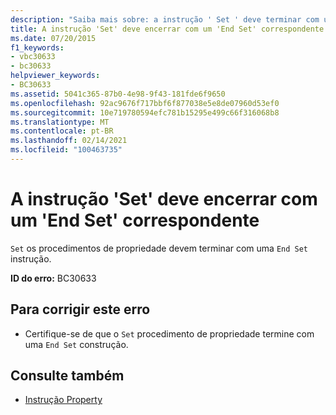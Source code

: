 ```yaml
---
description: "Saiba mais sobre: a instrução ' Set ' deve terminar com um ' End Set ' correspondente"
title: A instrução 'Set' deve encerrar com um 'End Set' correspondente
ms.date: 07/20/2015
f1_keywords:
- vbc30633
- bc30633
helpviewer_keywords:
- BC30633
ms.assetid: 5041c365-87b0-4e98-9f43-181fde6f9650
ms.openlocfilehash: 92ac9676f717bbf6f877038e5e8de07960d53ef0
ms.sourcegitcommit: 10e719780594efc781b15295e499c66f316068b8
ms.translationtype: MT
ms.contentlocale: pt-BR
ms.lasthandoff: 02/14/2021
ms.locfileid: "100463735"
---
```

# <a name="set-statement-must-end-with-a-matching-end-set"></a>A instrução 'Set' deve encerrar com um 'End Set' correspondente

`Set` os procedimentos de propriedade devem terminar com uma `End Set` instrução.  
  
 **ID do erro:** BC30633  
  
## <a name="to-correct-this-error"></a>Para corrigir este erro  
  
- Certifique-se de que o `Set` procedimento de propriedade termine com uma `End Set` construção.  
  
## <a name="see-also"></a>Consulte também

- [Instrução Property](../language-reference/statements/property-statement.md)
